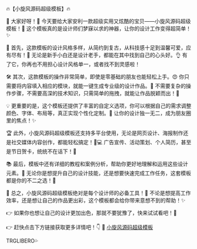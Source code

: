 🔥【小旋风源码超级模板】🔥

🚀 大家好呀！👋 今天要给大家安利一款超级实用又炫酷的宝贝——小旋风源码超级模板！🎉 这个模板真的是设计师们梦寐以求的神器，让你的设计工作变得超简单！✨

🌈 首先，这款模板的设计风格多样，从简约到复古，从科技感十足到温馨可爱，应有尽有！🎨 无论是新手小白还是设计老手，都能在其中找到自己的心头好。👌 有了它，你再也不用担心设计风格单一，或者找不到灵感啦！

🛠️ 其次，这款模板的操作非常简单，即使是零基础的朋友也能轻松上手。😍 你只需要将内容填入相应的模块，就能一键生成专业级的设计作品。🌈 不需要复杂的操作步骤，不需要高深的技术知识，只需简单的拖拽，就能让作品脱颖而出！🎈

💡 更重要的是，这个模板还提供了丰富的自定义选项，你可以根据自己的需求调整颜色、字体、布局等，真正实现个性化定制。🌟 让你的设计独一无二，成为朋友圈里的焦点！✨

🏆 此外，小旋风源码超级模板还支持多平台使用，无论是网页设计、海报制作还是社交媒体内容创作，都能轻松搞定！📱💻 广告宣传、活动策划、个人简历，甚至是节日贺卡，统统不在话下！🎉

📚 最后，模板中还有详细的教程和案例分析，帮助你更好地理解和运用这些设计元素。📖 无论你是想提升自己的设计技能，还是想要快速完成工作任务，这套模板都是你的不二之选！🎯

🎁 总之，小旋风源码超级模板绝对是每个设计师的必备工具！🌈 不论是想提高工作效率，还是想让自己的作品更出彩，这个模板都会给你带来意想不到的帮助！✨

👉 如果你也想让自己的设计更加出色，那就不要犹豫了，快来试试看吧！🎊

👉 赶快点击下方链接获取更多详情吧！👇
🔗 [小旋风源码超级模板]()

TRGLIBERO💦
